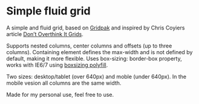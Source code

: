 # Simple fluid grid

A simple and fluid grid, based on [Gridpak](http://gridpak.com) and inspired by Chris Coyiers article [Don’t Overthink It Grids](http://css-tricks.com/dont-overthink-it-grids/).

Supports nested columns, center columns and offsets (up to three columns). Containing element defines the max-width and is not defined by default, making it more flexible. Uses box-sizing: border-box property, works with IE6/7 using [boxsizing polyfill](https://github.com/Schepp/box-sizing-polyfill).

Two sizes: desktop/tablet (over 640px) and moble (under 640px). In the mobile vesion all columns are the same width.

Made for my personal use, feel free to use.